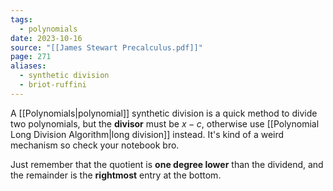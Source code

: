 ```yaml
---
tags:
  - polynomials
date: 2023-10-16
source: "[[James Stewart Precalculus.pdf]]"
page: 271
aliases:
  - synthetic division
  - briot-ruffini
---
```

A [[Polynomials|polynomial]] synthetic division is a quick method to divide two polynomials, but the **divisor** must be $x - c$, otherwise use [[Polynomial Long Division Algorithm|long division]] instead. It's kind of a weird mechanism so check your notebook bro.

Just remember that the quotient is **one degree lower** than the dividend, and the remainder is the **rightmost** entry at the bottom.